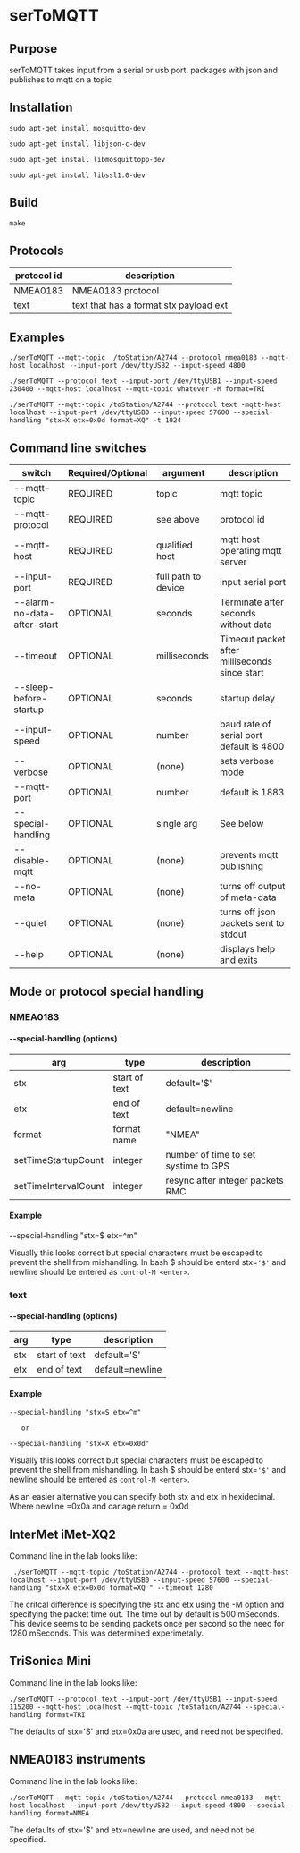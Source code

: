 # serToMQTT

## Purpose
serToMQTT takes input from a serial or usb port,  packages with json and
publishes to mqtt on a topic

## Installation


`sudo apt-get install mosquitto-dev`

`sudo apt-get install libjson-c-dev`

`sudo apt-get install libmosquittopp-dev`

`sudo apt-get install libssl1.0-dev`

## Build

`make`

## Protocols

protocol id|description
---|---
NMEA0183| NMEA0183 protocol
text|text that has a format stx payload ext

## Examples 

`./serToMQTT --mqtt-topic  /toStation/A2744 --protocol nmea0183 --mqtt-host localhost --input-port /dev/ttyUSB2 --input-speed 4800`

`./serToMQTT --protocol text --input-port /dev/ttyUSB1 --input-speed 230400 --mqtt-host localhost --mqtt-topic whatever -M format=TRI`

 `./serToMQTT --mqtt-topic /toStation/A2744 --protocol text -mqtt-host localhost --input-port /dev/ttyUSB0 --input-speed 57600 --special-handling "stx=X etx=0x0d format=XQ" -t 1024`

## Command line switches

switch|Required/Optional|argument|description
---|---|---|---
--mqtt-topic|REQUIRED|topic|mqtt topic
--mqtt-protocol|REQUIRED|see above|protocol id 
--mqtt-host|REQUIRED|qualified host|mqtt host operating mqtt server
--input-port|REQUIRED|full path to device|input serial port
--alarm-no-data-after-start|OPTIONAL|seconds|Terminate after seconds without data
--timeout|OPTIONAL|milliseconds|Timeout packet after milliseconds since start
--sleep-before-startup|OPTIONAL|seconds|startup delay
--input-speed|OPTIONAL|number|baud rate of serial port default is 4800
--verbose|OPTIONAL|(none)|sets verbose mode
--mqtt-port|OPTIONAL|number|default is 1883
--special-handling|OPTIONAL|single arg|See below
--disable-mqtt|OPTIONAL|(none)|prevents mqtt publishing
--no-meta|OPTIONAL|(none)|turns off output of meta-data
--quiet|OPTIONAL|(none)|turns off json packets sent to stdout
--help|OPTIONAL|(none)|displays help and exits

## Mode or protocol special handling

### NMEA0183

#### --special-handling (options)

arg|type |description
---|---|---
stx|start of text|default='$'
etx|end of text|default=newline
format|format name|"NMEA"
setTimeStartupCount|integer|number of time to set systime to GPS
setTimeIntervalCount|integer|resync after integer packets RMC

#### Example

--special-handling "stx=$ etx=^m"

Visually this looks correct but special characters must be escaped to prevent the shell from
mishandling.   In bash $ should be enterd stx=`'$'`   and newline should be entered as `control-M <enter>`.



### text

#### --special-handling (options)

arg|type |description
---|---|---
stx|start of text|default='S'
etx|end of text|default=newline

#### Example

`--special-handling "stx=S etx=^m"`

       or

`--special-handling "stx=X etx=0x0d"`

Visually this looks correct but special characters must be escaped to prevent the shell from
mishandling.   In bash $ should be enterd stx=`'$'`   and newline should be entered as `control-M <enter>`.

As an easier alternative you can specify both stx and etx in hexidecimal.   Where newline =0x0a   and cariage return = 0x0d


## InterMet iMet-XQ2

Command line in the lab looks like:

` ./serToMQTT --mqtt-topic /toStation/A2744 --protocol text --mqtt-host localhost --input-port /dev/ttyUSB0 --input-speed 57600 --special-handling "stx=X etx=0x0d format=XQ " --timeout 1280`

The critcal difference is specifying the stx and etx using the -M option and specifying the packet time out.   The time out by 
default is 500 mSeconds.   This device seems to be sending packets once per second so the need for 1280 mSeconds.   This
was determined experimetally.

## TriSonica Mini

Command line in the lab looks like:

`./serToMQTT --protocol text --input-port /dev/ttyUSB1 --input-speed 115200 --mqtt-host localhost --mqtt-topic /toStation/A2744 --special-handling format=TRI` 

The defaults of stx='S' and etx=0x0a are used, and need not be specified.

## NMEA0183 instruments

Command line in the lab looks like:

`./serToMQTT --mqtt-topic /toStation/A2744 --protocol nmea0183 --mqtt-host localhost --input-port /dev/ttyUSB2 --input-speed 4800 --special-handling format=NMEA`

The defaults of stx='$' and etx=newline are used, and need not be specified.


